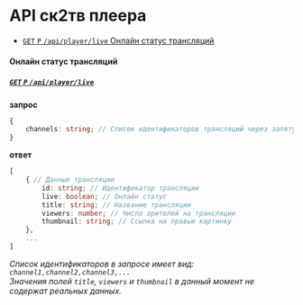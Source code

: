 API ск2тв плеера
==========
- [`GET` `P` `/api/player/live` Онлайн статус трансляций](#Онлайн-статус-трансляций)


#### Онлайн статус трансляций
##### [`GET` `P` `/api/player/live`](http://funstream.tv/api/player/live)
**запрос**
```ts
{
    channels: string; // Список идентификаторов трансляций через запятую
}
```
**ответ**
```ts
[
    { // Данные трансляции
        id: string; // Идентификатор трансляции
        live: boolean; // Онлайн статус
        title: string; // Название трансляции
        viewers: number; // Число зрителей на трансляции
        thumbnail: string; // Ссылка на правью картинку
    },
    ...
]
```
*Список идентификаторов в запросе имеет вид: `channel1,channel2,channel3,...`*  
*Значения полей `title`, `viewers` и `thumbnail` в данный момент не содержат реальных данных.*
